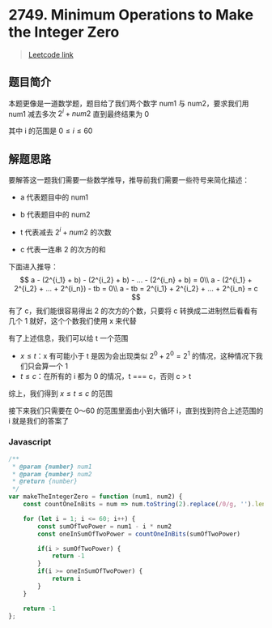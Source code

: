 # 2749. Minimum Operations to Make the Integer Zero

> [Leetcode link](https://leetcode.com/problems/minimum-operations-to-make-the-integer-zero)

## 题目简介

本题更像是一道数学题，题目给了我们两个数字 num1 与 num2，要求我们用 num1 减去多次 $2^i + num2$ 直到最终结果为 0

其中 i 的范围是 $0 \le i \le 60$

## 解题思路

要解答这一题我们需要一些数学推导，推导前我们需要一些符号来简化描述：

- a 代表题目中的 num1

- b 代表题目中的 num2

- t 代表减去 $2^i + num2$ 的次数
- c 代表一连串 2 的次方的和

下面进入推导：
$$
a - (2^{i_1} + b) - (2^{i_2} + b) - ... - (2^{i_n} + b) = 0\\
a - (2^{i_1} + 2^{i_2} + ... + 2^{i_n}) - tb = 0\\
a - tb = 2^{i_1} + 2^{i_2} + ... + 2^{i_n} = c
$$
有了 c，我们能很容易得出 2 的次方的个数，只要将 c 转换成二进制然后看看有几个 1 就好，这个个数我们使用 x 来代替

有了上述信息，我们可以给 t 一个范围

- $x \le t$：x 有可能小于 t 是因为会出现类似 $2^0 + 2^0 = 2^1$ 的情况，这种情况下我们只会算一个 1
- $t \le c$：在所有的 i 都为 0 的情况，t === c，否则 c > t

综上，我们得到 $x \le t \le c$ 的范围

接下来我们只需要在 0～60 的范围里面由小到大循环 i，直到找到符合上述范围的 i 就是我们的答案了

### Javascript

```javascript
/**
 * @param {number} num1
 * @param {number} num2
 * @return {number}
 */
var makeTheIntegerZero = function (num1, num2) {
    const countOneInBits = num => num.toString(2).replace(/0/g, '').length

    for (let i = 1; i <= 60; i++) {
        const sumOfTwoPower = num1 - i * num2
        const oneInSumOfTwoPower = countOneInBits(sumOfTwoPower)

        if(i > sumOfTwoPower) {
            return -1
        }
        if(i >= oneInSumOfTwoPower) {
            return i
        }
    }

    return -1
};
```